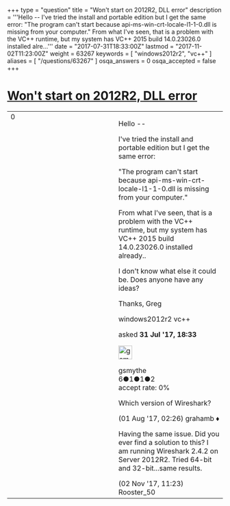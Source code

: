 +++
type = "question"
title = "Won&#x27;t start on 2012R2, DLL error"
description = '''Hello -- I&#x27;ve tried the install and portable edition but I get the same error: &quot;The program can&#x27;t start because api-ms-win-crt-locale-l1-1-0.dll is missing from your computer.&quot; From what I&#x27;ve seen, that is a problem with the VC++ runtime, but my system has VC++ 2015 build 14.0.23026.0 installed alre...'''
date = "2017-07-31T18:33:00Z"
lastmod = "2017-11-02T11:23:00Z"
weight = 63267
keywords = [ "windows2012r2", "vc++" ]
aliases = [ "/questions/63267" ]
osqa_answers = 0
osqa_accepted = false
+++

<div class="headNormal">

# [Won't start on 2012R2, DLL error](/questions/63267/wont-start-on-2012r2-dll-error)

</div>

<div id="main-body">

<div id="askform">

<table id="question-table" style="width:100%;"><colgroup><col style="width: 50%" /><col style="width: 50%" /></colgroup><tbody><tr class="odd"><td style="width: 30px; vertical-align: top"><div class="vote-buttons"><span id="post-63267-upvote" class="ajax-command post-vote up" rel="nofollow" title="I like this post (click again to cancel)"> </span><div id="post-63267-score" class="post-score" title="current number of votes">0</div><span id="post-63267-downvote" class="ajax-command post-vote down" rel="nofollow" title="I dont like this post (click again to cancel)"> </span> <span id="favorite-mark" class="ajax-command favorite-mark" rel="nofollow" title="mark/unmark this question as favorite (click again to cancel)"> </span><div id="favorite-count" class="favorite-count"></div></div></td><td><div id="item-right"><div class="question-body"><p>Hello --</p><p>I've tried the install and portable edition but I get the same error:</p><p>"The program can't start because api-ms-win-crt-locale-l1-1-0.dll is missing from your computer."</p><p>From what I've seen, that is a problem with the VC++ runtime, but my system has VC++ 2015 build 14.0.23026.0 installed already..</p><p>I don't know what else it could be. Does anyone have any ideas?</p><p>Thanks, Greg</p></div><div id="question-tags" class="tags-container tags"><span class="post-tag tag-link-windows2012r2" rel="tag" title="see questions tagged &#39;windows2012r2&#39;">windows2012r2</span> <span class="post-tag tag-link-vc++" rel="tag" title="see questions tagged &#39;vc++&#39;">vc++</span></div><div id="question-controls" class="post-controls"></div><div class="post-update-info-container"><div class="post-update-info post-update-info-user"><p>asked <strong>31 Jul '17, 18:33</strong></p><img src="https://secure.gravatar.com/avatar/27f0628987dd0ed3cca3c975840fa92f?s=32&amp;d=identicon&amp;r=g" class="gravatar" width="32" height="32" alt="gsmythe&#39;s gravatar image" /><p><span>gsmythe</span><br />
<span class="score" title="6 reputation points">6</span><span title="1 badges"><span class="badge1">●</span><span class="badgecount">1</span></span><span title="1 badges"><span class="silver">●</span><span class="badgecount">1</span></span><span title="2 badges"><span class="bronze">●</span><span class="badgecount">2</span></span><br />
<span class="accept_rate" title="Rate of the user&#39;s accepted answers">accept rate:</span> <span title="gsmythe has no accepted answers">0%</span></p></div></div><div id="comments-container-63267" class="comments-container"><span id="63280"></span><div id="comment-63280" class="comment"><div id="post-63280-score" class="comment-score"></div><div class="comment-text"><p>Which version of Wireshark?</p></div><div id="comment-63280-info" class="comment-info"><span class="comment-age">(01 Aug '17, 02:26)</span> <span class="comment-user userinfo">grahamb ♦</span></div></div><span id="64334"></span><div id="comment-64334" class="comment"><div id="post-64334-score" class="comment-score"></div><div class="comment-text"><p>Having the same issue. Did you ever find a solution to this? I am running Wireshark 2.4.2 on Server 2012R2. Tried 64-bit and 32-bit...same results.</p></div><div id="comment-64334-info" class="comment-info"><span class="comment-age">(02 Nov '17, 11:23)</span> <span class="comment-user userinfo">Rooster_50</span></div></div></div><div id="comment-tools-63267" class="comment-tools"></div><div class="clear"></div><div id="comment-63267-form-container" class="comment-form-container"></div><div class="clear"></div></div></td></tr></tbody></table>

</div>

</div>

